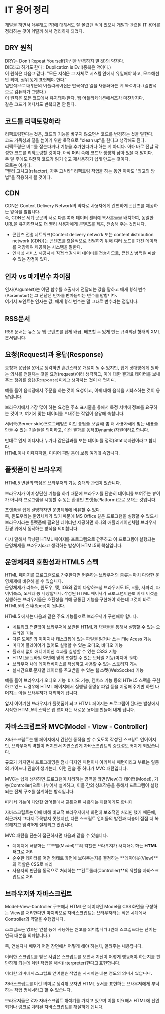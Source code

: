 # IT 용어 정리
개발을 하면서 아무래도 PR에 대해서도 잘 몰랐던 적이 있으니 개발과 관련된 IT 용어를 정리하는 것이 어떨까 해서 정리하게 되었다.

## DRY 원칙
DRY는 Don't Repeat Yourself(자신을 반복하지 말 것)의 약자다.  
DIE라고 하기도 한다 : Duplication is Evil(중복은 악이다.)  
이 원칙은 다음고 같다. "모든 지식은 그 자체로 시스템 안에서 유일해야 하고, 모호해선 안 되며, 권위 있게 표현돼야 한다."  
일반적으로 대부분의 어플리케이션은 반복적인 일을 자동화하는 게 목적이다. (일반적으로 컴퓨터가 그렇다.)  
이 원칙은 모든 코드에서 유지돼야 한다. 웹 어플리케이션에서조차 마찬가지다.  
같은 코드가 어디서도 반복되면 안 된다.

## 코드를 리팩토링하라
리팩토링한다는 것은, 코드의 기능을 바꾸지 않으면서 코드를 변경하는 것을 말한다.  
코드 가독성과 질을 높이기 위한 목적으로 "clean up"을 한다고 생각해도 된다.  
리팩토링은 버그를 잡는다거나 기능을 추가한다거나 하는 게 아니다.
아마 바로 전날 작성한 코드를 리팩토링할 것이다. 아직 머리 속에 코드가 생생히 남아 있을 때 말이다.  
두 달 후에도 여전히 코드가 읽기 쉽고 재사용하기 쉽게 만드는 것이다.  
모토는 이거다.  
"빨리 고치고(refactor), 자주 고쳐라" 리팩토링 작업을 하는 동안 아마도 "최고의 방법"을 적용하게 될 것이다.

## CDN
CDN은 Content Delivery Network의 약자로 사용자에게 간편하게 콘텐츠를 제공하는 방식을 말합니다.  
즉, CDN은 세계 곳곳의 서로 다른 여러 데이터 센터에 복사본들을 배치하여, 동일한 URL을 유지하면서도 더 빨리 사용자에게 콘텐츠를 제공, 전송해 주는 것입니다.
- 콘텐츠 전송 네트워크(Content delivery network 또는 content distribution network (CDN))는 콘텐츠를 효율적으로 전달하기 위해 여러 노드를 가진 데이터를 저장하여 제공하는 시스템을 말한다.
- 인터넷 서비스 제공자에 직접 연결되어 데이터를 전송하므로, 콘텐츠 병목을 피할 수 있는 장점이 있다.

## 인자 vs 매개변수 차이점
인자(Argument)는 어떤 함수를 호출시에 전달되는 값을 말하고 매개 형식 변수(Parameter)는 그 전달된 인자를 받아들이는 변수를 말합니다.  
여기서 포인트는 인자는 값, 매개 형식 변수는 말 그대로 변수라는 점입니다.

## RSS문서
RSS 문서는 뉴스 등 웹 콘텐츠를 쉽게 배급, 배포할 수 있게 만든 규격화된 형태의 XML 문서입니다.

## 요청(Request)과 응답(Response)
요청과 응답을 용어로 생각하면 혼란스러운 개념이 될 수 있지만, 쉽게 상대방에게 원하는 의사를 전달하는 것을 요청(request)이라 생각하고, 이에 대한 결과로 데이터를 보내주는 행위를 응답(Response)이라고 생각하는 것이 더 편하다.

예를 들어 음식점에서 주문을 하는 것이 요청이고, 이에 대해 음식을 서비스하는 것이 응답입니다.

브라우저에서 가장 많이 하는 요청은 주소 표시줄을 통해서 특정 서버에 정보를 요구하는 것이고, 여기에 맞는 데이터를 보내주는 작업이 응답에 속합니다.

서버측(Server-side)프로그래밍은 이런 응답을 보낼 때 좀 더 사용자에게 맞는 내용을 만들 수 있는 기술들을 의미하고, 이런 결과를 동적(Dynamic)자원이라고 합니다.

반대로 언제 어디서나 누가나 같은결과를 보는 데이터를 정적(Static)자원이라고 합니다.  
HTML이나 이미지파일, 미디어 파일 등이 보통 여기에 속합니다.

## 플랫폼이 된 브라우저
HTML5 변환의 핵심은 브라우저의 기능 증대와 관련이 있습니다.

브라우저가 이미 상단한 기능을 하기 때문에 브라우저를 단순히 데이터를 보여주는 뷰어가 아니라 프로그램을 시행할 수 있는 환경인 프랫폼(Platform)으로 보자는 것입니다.

프랫폼을 쉽게 설명하자면 운영체제에 비유할 수 있다.  
즉, 윈도우라는 운영체제가 있기 때문에 MS Office 같은 프로그램을 실행할 수 있드시 브라우저라는 플랫폼에 필요한 데이터만 제공하면 하나의 애플리케이션처럼 브라우저 환경 위에서 동작하는 방식을 의미합니다.

다시 말해서 작성된 HTML 페이지를 프로그램으로 간주하고 이 프로그램이 실행되는 운영체제를 브라우저라고 생각하는 발상이 HTML5의 핵심입니다.

## 운영체제의 호환성과 HTML5 스펙
HTML 페이지를 프로그램으로 간주한다면 현존하는 브라우저의 종류는 마치 다양한 운영체제에 비유해 볼 수 있습니다.  
운영체제가 리눅스, 윈도우, 맻, IOS와 같이 다양하드싱 브라우저도 IE, 크롤, 사파리, 파이어폭스, 오페라 등 다양합니다.
작성된 HTML 페이지가 프로그램이음로 이제 이것을 실행하는 브라우저들은 호환성을 위해 공통된 기능을 구현해야 하는데 그것이 바로 HTML5의 스펙(Spec)이 됩니다.

HTML5 에서는 다음과 같은 주요 기능들ㅇ르 브라우저가 구현해야 합니다.

- 네트워크 연결없이 브라우저에 보관된 HTML과 자원들을 통해서 실행할 수 있는 오프라인 기능
- 다른 도메인의 이미지나 데스크톱에 있는 파일을 읽거나 쓰는 File Acess 기능
- 미디어 플레이어가 없어도 실행할 수 있는 오디오, 비디오 기능
- 플래시 없이 애니메이션 효과를 실행할 수 있는 CSS3 기능
- HTML을 모바일 화면에 맞게 조절할 수 있는 모바일 기능(미디어 쿼리)
- 브라우저 내에 데이터베이스를 작성하고 사용할 수 있는 스토리지 기능
- 실시간으로 문자열 데이터를 주고받을 수 있는 웹 소켓(WebSocket) 기능

예를 들어 브라우저가 오디오 기능, 비디오 기능, 캔버스 기능 등의 HTML5 스펙을 구현하고 있느 ㄴ경우에 HTML 페이지에서 실행될 동영상 파일 등을 지정해 주기만 하면 나머지는 이들 브라우저가 처리하게 됩니다.

앞서 이야기한 브라우저가 플랫폼이 되고 HTML 페이지는 프로그램이 된다는 발상에서 시작한 HTML5의 스펙은 웹 앱이라는 새로운 용어를 만들어 내게 됩니다.

## 자바스크립트와 MVC(Model - View - Controller)
자바스크립트는 웹 페이지에서 간단한 동작을 할 수 있도록 작성된 스크립트 언어이지만, 브라우저의 역할이 커지면서 자연스럽게 자바스크립트의 중요성도 커지게 되었습니다.

규모가 커지면서 프로그래밍은 점차 디자인 패턴이나 아키텍처 패턴이라고 부르는 일종의 가이드나 관습이 생기는데, 이런 관습 중 하나가 MVC 패턴입니다.

MVC는 쉽게 생각하면 프로그램이 처리하는 영역을 화면(View)과 데이터(Model), 기능(Controller)으로 나누어서 설계하고, 이들 간의 상호작용을 통해서 프로그램이 실행되는 전체 구조를 설계하는 방식입니다.

따라서 기능이 다양한 언어들에서 공통으로 사용되는 패턴이기도 합니다.

자바스크립트는 이에 비해 비교적 브라우저에서 화면에 보조적인 처리만 했기 때문에, 최근까지 그다지 주목받지 못했지만, 다른 스크립트 언어들의 발전과 더불어 점점 더 복잡해지고 엄격하게 설계되고 있습니다.

MVC 패턴을 단순히 접근하자면 다음과 같을 수 있습니다.
- 데이터에 해당하는 **모델(Model)**의 역할은 브라우저가 처리해야 하는 **HTML 태그**로 처리
- 순수한 데이터를 어떤 형태로 화면에 보여주는지를 결정하는 **레이아웃(View)**의 역할은 CSS로 처리
- 사용자의 판단을 동적으로 처리하는 **컨트롤러(Controller)**의 역할을 자바스크립트로 처리

## 브라우저와 자바스크립트
Model-View-Controller 구조에서 HTML은 데이터인 Model을 CSS 화면을 구성하는 View를 처리한다면 마지막으로 자바스크립트는 브라우저라는 작은 세계에서 Controller의 역할을 수행합니다.

스크립트는 영화난 연설 등에 사용하는 원고를 의미합니다.(원래 스크립트라는 단어는 연극 대본을 의미합니다.)

즉, 연설자나 배우가 어떤 장면에서 어떻게 해야 하는지, 알려주는 내용입니다.

이러한 스크립트를 받은 사람은 스크립트를 보면서 자신이 어떻게 행동해야 하는지를 판단하게 되는데 이런 작업을 해석(Interpreter)한다고 표현합니다.

이러한 의미에서 스크립트 언어들은 작업을 지시하는 대본 정도의 의미가 있습니다.

자바스크립트를 이런 의미로 생각해 보자면 HTML 문서를 표현하는 브라우저에게 부탁하는 작업 명세서라고 할 수 있습니다.

브라우저들은 각자 자바스크립트 해석기를 가지고 있으며 이를 이요해서 HTML에 선언되거나 링크로 처리된 자바스크립트를 해설하게 됩니다.
